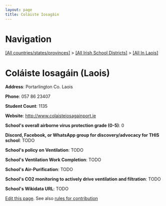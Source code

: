 ```yaml
---
layout: page
title: Coláiste Iosagáin
---
```

# Navigation

[[All countries/states/provinces]](../../..) > [[All Irish School Districts]](../..) > [[All In Laois]](..)

# Coláiste Iosagáin (Laois)

**Address**: Portarlington Co. Laois

**Phone**: 057 86 23407

**Student Count**: 1135

**Website**: <http://www.colaisteiosagainport.ie>

**School's overall airborne virus protection grade (0-5)**: 0

**Discord, Facebook, or WhatsApp group for discovery/advocacy for THIS school**: TODO

**School's policy on Ventilation**: TODO

**School's Ventilation Work Completion**: TODO

**School's Air-Purification**: TODO

**School's CO2 monitoring to actively drive ventilation and filtration**: TODO

**School's Wikidata URL**: TODO


[Edit this page](https://github.com/ventilate-schools/Ireland/edit/main/./Laois/Coláiste_Iosagáin.md). See also [rules for contribution](../../../contribution-rules/)